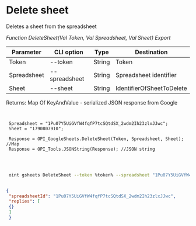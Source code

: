 ﻿---
sidebar_position: 2
---

# Delete sheet
 Deletes a sheet from the spreadsheet


*Function DeleteSheet(Val Token, Val Spreadsheet, Val Sheet) Export*

 | Parameter | CLI option | Type | Destination |
 |-|-|-|-|
 | Token | --token | String | Token |
 | Spreadsheet | --spreadsheet | String | Spreadsheet identifier |
 | Sheet | --sheet | String | IdentifierOfSheetToDelete |

 
 Returns: Map Of KeyAndValue - serialized JSON response from Google

```bsl title="Code example"
	
 
 Spreadsheet = "1Pu07Y5UiGVfW4fqfP7tcSQtdSX_2wdm2Ih23zlxJJwc";
 Sheet = "1790807910";
 
 Response = OPI_GoogleSheets.DeleteSheet(Token, Spreadsheet, Sheet); //Map
 Response = OPI_Tools.JSONString(Response); //JSON string
 
	
```

```sh title="CLI command example"
 
 oint gsheets DeleteSheet --token %token% --spreadsheet "1Pu07Y5UiGVfW4fqfP7tcSQtdSX_2wdm2Ih23zlxJJwc" --sheet "1790807910"


```


```json title="Result"

{
 "spreadsheetId": "1Pu07Y5UiGVfW4fqfP7tcSQtdSX_2wdm2Ih23zlxJJwc",
 "replies": [
 {}
 ]
 }

```
